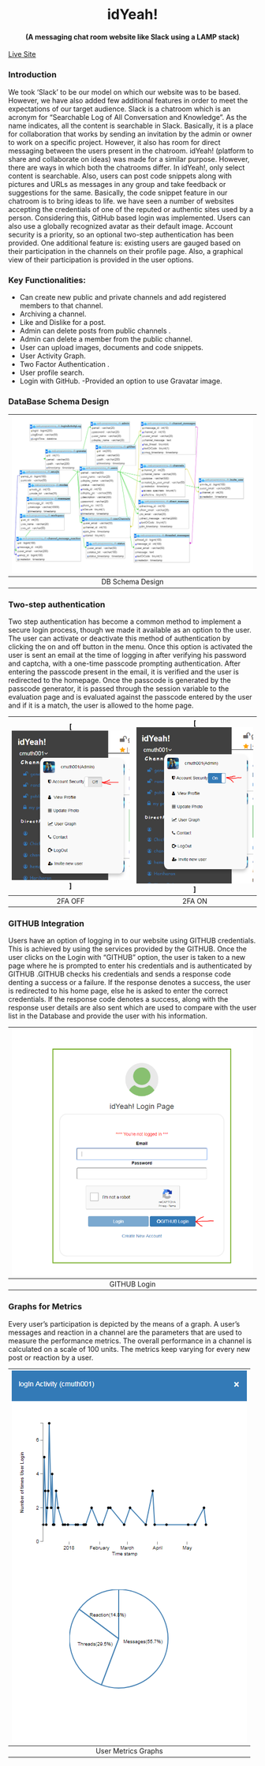 
  <h1 align="center">idYeah!</h1>
  <h4 align="center">(A messaging chat room website like Slack using a LAMP stack)</h4>
  <a align="center" href = "http://qav2.cs.odu.edu/chandu/web-programming/login/login.php"> Live Site</a>
 
### Introduction
  We took ‘Slack’ to be our model on which our website was to be based. However, we have also added few additional features in order to meet the expectations of our target audience. Slack is a chatroom which is an acronym for “Searchable Log of All Conversation and Knowledge”. As the name indicates, all the content is searchable in Slack. Basically, it is a place for collaboration that works by sending an invitation by the admin or owner to work on a specific project. However, it also has room for direct messaging between the users present in the chatroom. 
  idYeah! (platform to share and collaborate on ideas) was made for a similar purpose. However, there are ways in which both the chatrooms differ. In idYeah!, only select content is searchable. Also, users can post code snippets along with pictures and URLs as messages in any group and take feedback or suggestions for the same. Basically, the code snippet feature in our chatroom is to bring ideas to life. we have seen a number of websites accepting the credentials of one of the reputed or authentic sites used by a person. Considering this, GitHub based login was implemented. Users can also use a globally recognized avatar as their default image. Account security is a priority, so an optional two-step authentication has been provided. One additional feature is: existing users are gauged based on their participation in the channels on their profile page. Also, a graphical view of their participation is provided in the user options.
 
 ### Key Functionalities:
- Can create new public and private channels and add registered members to that channel.
- Archiving a channel.
- Like and Dislike for a post.
- Admin can delete posts from public channels .
- Admin can delete a member from the public channel.
- User can upload images, documents and code snippets.
- User Activity Graph.
- Two Factor Authentication .
- User profile search.
- Login with GitHub.
-Provided an option to use Gravatar image.

### DataBase Schema Design

 
| ![DB Schema Design](FinalSchema.PNG)  |
|:---:|
| DB Schema Design |  

### Two-step authentication
  Two step authentication has become a common method to implement a secure login process, though we made it available as an option to the user. The user can activate or deactivate this method of authentication by clicking the on and off button in the menu. Once this option is activated the user is sent an email at the time of logging in after verifying his password and captcha, with a one-time passcode prompting authentication. After entering the passcode present in the email, it is verified and the user is redirected to the homepage. Once the passcode is generated by the passcode generator, it is passed through the session variable to the evaluation page and is evaluated against the passcode entered by the user and if it is a match, the user is allowed to the home page.

| [![2FA OFF](2FAoff.PNG)]  | [![2FA ON](2FAon.PNG)] |
|:---:|:---:|
| 2FA OFF | 2FA ON | 
 ### GITHUB Integration
  Users have an option of logging in to our website using GITHUB credentials. This is achieved by using the services provided by the GITHUB. Once the user clicks on the Login with “GITHUB” option, the user is taken to a new page where he is prompted to enter his credentials and is authenticated by GITHUB .GITHUB checks his credentials and sends a response code denting a success or a failure. If the response denotes a success, the user is redirected to his home page, else he is asked to enter the correct credentials. If the response code denotes a success, along with the response user details are also sent which are used to compare with the user list in the Database and provide the user with his information.
 
| ![GITHUB Login](GITHUBLogin.PNG)  |
|:---:|
| GITHUB Login |  


 ### Graphs for Metrics
  Every user’s participation is depicted by the means of a graph. A user’s messages and reaction in a channel are the parameters that are used to measure the performance metrics. The overall performance in a channel is calculated on a scale of 100 units. The metrics keep varying for every new post or reaction by a user.

| ![User Metrics Graphs](UserMetricsGraps.PNG)  |
|:---:|
| User Metrics Graphs |  

